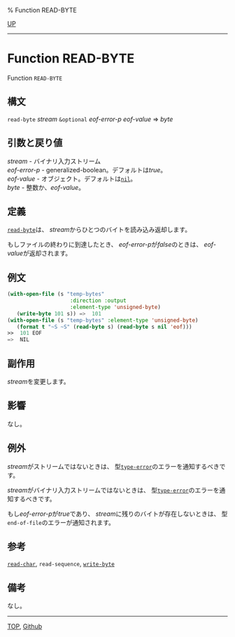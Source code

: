 % Function READ-BYTE

[UP](21.2.html)  

---

# Function **READ-BYTE**


Function `READ-BYTE`


## 構文

`read-byte` *stream* `&optional` *eof-error-p* *eof-value* => *byte*


## 引数と戻り値

*stream* - バイナリ入力ストリーム  
*eof-error-p* - generalized-boolean。デフォルトは*true*。  
*eof-value* - オブジェクト。デフォルトは[`nil`](5.3.nil-variable.html)。  
*byte* - 整数か、*eof-value*。


## 定義

[`read-byte`](21.2.read-byte.html)は、
*stream*からひとつのバイトを読み込み返却します。

もしファイルの終わりに到達したとき、
*eof-error-p*が*false*のときは、
*eof-value*が返却されます。


## 例文

```lisp
(with-open-file (s "temp-bytes" 
                    :direction :output
                    :element-type 'unsigned-byte)
   (write-byte 101 s)) =>  101
(with-open-file (s "temp-bytes" :element-type 'unsigned-byte)
   (format t "~S ~S" (read-byte s) (read-byte s nil 'eof)))
>>  101 EOF
=>  NIL
```


## 副作用

*stream*を変更します。


## 影響

なし。


## 例外

*stream*がストリームではないときは、
型[`type-error`](4.4.type-error.html)のエラーを通知するべきです。

*stream*がバイナリ入力ストリームではないときは、
型[`type-error`](4.4.type-error.html)のエラーを通知するべきです。

もし*eof-error-p*が*true*であり、
*stream*に残りのバイトが存在しないときは、
型`end-of-file`のエラーが通知されます。


## 参考

[`read-char`](21.2.read-char.html),
`read-sequence`,
[`write-byte`](21.2.write-byte.html)


## 備考

なし。


---
[TOP](index.html),  [Github](https://github.com/nptcl/npt-japanese)

